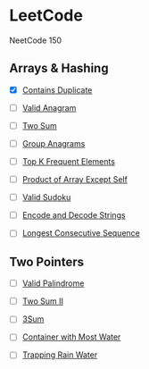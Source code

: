 # LeetCode

NeetCode 150

## Arrays & Hashing
- [X] [Contains Duplicate](https://leetcode.com/problems/contains-duplicate/)

- [ ] [Valid Anagram](https://leetcode.com/problems/valid-anagram/)

- [ ] [Two Sum](https://leetcode.com/problems/two-sum/)

- [ ] [Group Anagrams](https://leetcode.com/problems/group-anagrams/)

- [ ] [Top K Frequent Elements](https://leetcode.com/problems/top-k-frequent-elements/)

- [ ] [Product of Array Except Self](https://leetcode.com/problems/product-of-array-except-self/)

- [ ] [Valid Sudoku](https://leetcode.com/problems/valid-sudoku/)

- [ ] [Encode and Decode Strings](https://www.lintcode.com/problem/659/)

- [ ] [Longest Consecutive Sequence](https://leetcode.com/problems/longest-consecutive-sequence/)


## Two Pointers

- [ ] [Valid Palindrome](https://leetcode.com/problems/valid-palindrome/)

- [ ] [Two Sum II](https://leetcode.com/problems/two-sum-ii-input-array-is-sorted/)

- [ ] [3Sum](https://leetcode.com/problems/3sum/)

- [ ] [Container with Most Water](https://leetcode.com/problems/container-with-most-water/)

- [ ] [Trapping Rain Water](https://leetcode.com/problems/trapping-rain-water/)


